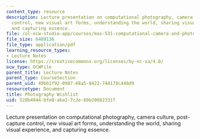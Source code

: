```yaml
---
content_type: resource
description: Lecture presentation on computational photography, camera culture, post-capture
  control, new visual art forms, understanding the world, sharing visual experience,
  and capturing essence.
file: /ol-ocw-studio-app/courses/mas-531-computational-camera-and-photography-fall-2009/528b4944bfe0aba27c2e69b20682331f_MITMAS_531F09_lec11_2.pdf
file_size: 6489136
file_type: application/pdf
learning_resource_types:
- Lecture Notes
license: https://creativecommons.org/licenses/by-nc-sa/4.0/
ocw_type: OCWFile
parent_title: Lecture Notes
parent_type: CourseSection
parent_uid: 49bb1f92-0987-68a5-8422-744178c448d9
resourcetype: Document
title: Photography Wishlist
uid: 528b4944-bfe0-aba2-7c2e-69b20682331f
---
```

Lecture presentation on computational photography, camera culture, post-capture control, new visual art forms, understanding the world, sharing visual experience, and capturing essence.